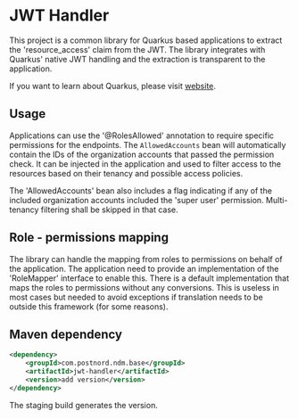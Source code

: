 # JWT Handler

This project is a common library for Quarkus based applications to extract the
'resource_access' claim from the JWT. The library integrates with Quarkus'
native JWT handling and the extraction is transparent to the application.

If you want to learn about Quarkus, please visit [website](https://quarkus.io).

## Usage

Applications can use the '@RolesAllowed' annotation to require specific
permissions for the endpoints. The `AllowedAccounts` bean will automatically
contain the IDs of the organization accounts that passed the permission check.
It can be injected in the application and used to filter access to the
resources based on their tenancy and possible access policies.

The 'AllowedAccounts' bean also includes a flag indicating if any of the
included organization accounts included the 'super user' permission.
Multi-tenancy filtering shall be skipped in that case.

## Role - permissions mapping

The library can handle the mapping from roles to permissions on behalf of the
application. The application need to provide an implementation of the
'RoleMapper' interface to enable this. There is a default implementation that
maps the roles to permissions without any conversions. This is useless in
most cases but needed to avoid exceptions if translation needs to be outside
this framework (for some reasons).

## Maven dependency

```xml
<dependency>
    <groupId>com.postnord.ndm.base</groupId>
    <artifactId>jwt-handler</artifactId>
    <version>add version</version>
</dependency>
```

The staging build generates the version.
